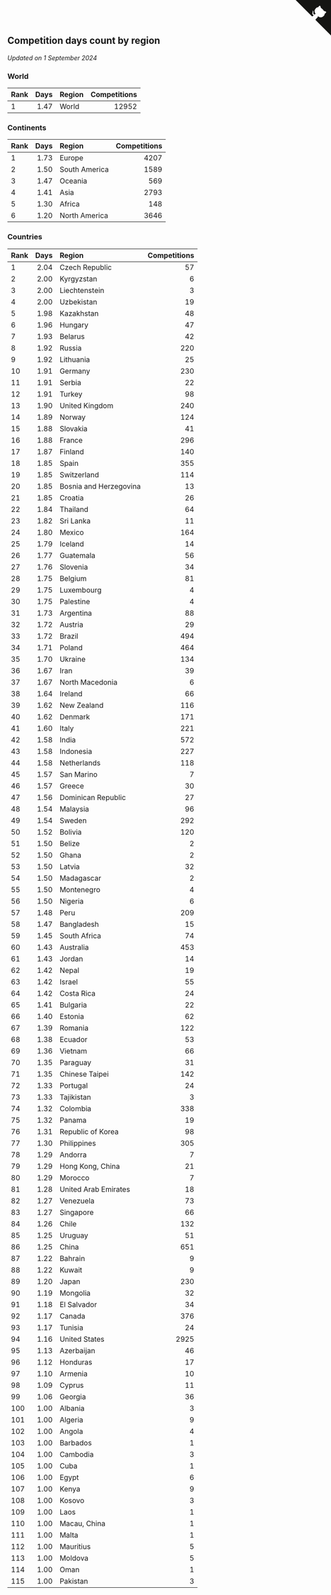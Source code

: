 ## Competition days count by region

*Updated on  1 September 2024*


### World

| Rank | Days | Region | Competitions |
| :--- | ---: | :--- | ---: |
| 1 | 1.47 | World | 12952 |

### Continents

| Rank | Days | Region | Competitions |
| :--- | ---: | :--- | ---: |
| 1 | 1.73 | Europe | 4207 |
| 2 | 1.50 | South America | 1589 |
| 3 | 1.47 | Oceania | 569 |
| 4 | 1.41 | Asia | 2793 |
| 5 | 1.30 | Africa | 148 |
| 6 | 1.20 | North America | 3646 |

### Countries

| Rank | Days | Region | Competitions |
| :--- | ---: | :--- | ---: |
| 1 | 2.04 | Czech Republic | 57 |
| 2 | 2.00 | Kyrgyzstan | 6 |
| 3 | 2.00 | Liechtenstein | 3 |
| 4 | 2.00 | Uzbekistan | 19 |
| 5 | 1.98 | Kazakhstan | 48 |
| 6 | 1.96 | Hungary | 47 |
| 7 | 1.93 | Belarus | 42 |
| 8 | 1.92 | Russia | 220 |
| 9 | 1.92 | Lithuania | 25 |
| 10 | 1.91 | Germany | 230 |
| 11 | 1.91 | Serbia | 22 |
| 12 | 1.91 | Turkey | 98 |
| 13 | 1.90 | United Kingdom | 240 |
| 14 | 1.89 | Norway | 124 |
| 15 | 1.88 | Slovakia | 41 |
| 16 | 1.88 | France | 296 |
| 17 | 1.87 | Finland | 140 |
| 18 | 1.85 | Spain | 355 |
| 19 | 1.85 | Switzerland | 114 |
| 20 | 1.85 | Bosnia and Herzegovina | 13 |
| 21 | 1.85 | Croatia | 26 |
| 22 | 1.84 | Thailand | 64 |
| 23 | 1.82 | Sri Lanka | 11 |
| 24 | 1.80 | Mexico | 164 |
| 25 | 1.79 | Iceland | 14 |
| 26 | 1.77 | Guatemala | 56 |
| 27 | 1.76 | Slovenia | 34 |
| 28 | 1.75 | Belgium | 81 |
| 29 | 1.75 | Luxembourg | 4 |
| 30 | 1.75 | Palestine | 4 |
| 31 | 1.73 | Argentina | 88 |
| 32 | 1.72 | Austria | 29 |
| 33 | 1.72 | Brazil | 494 |
| 34 | 1.71 | Poland | 464 |
| 35 | 1.70 | Ukraine | 134 |
| 36 | 1.67 | Iran | 39 |
| 37 | 1.67 | North Macedonia | 6 |
| 38 | 1.64 | Ireland | 66 |
| 39 | 1.62 | New Zealand | 116 |
| 40 | 1.62 | Denmark | 171 |
| 41 | 1.60 | Italy | 221 |
| 42 | 1.58 | India | 572 |
| 43 | 1.58 | Indonesia | 227 |
| 44 | 1.58 | Netherlands | 118 |
| 45 | 1.57 | San Marino | 7 |
| 46 | 1.57 | Greece | 30 |
| 47 | 1.56 | Dominican Republic | 27 |
| 48 | 1.54 | Malaysia | 96 |
| 49 | 1.54 | Sweden | 292 |
| 50 | 1.52 | Bolivia | 120 |
| 51 | 1.50 | Belize | 2 |
| 52 | 1.50 | Ghana | 2 |
| 53 | 1.50 | Latvia | 32 |
| 54 | 1.50 | Madagascar | 2 |
| 55 | 1.50 | Montenegro | 4 |
| 56 | 1.50 | Nigeria | 6 |
| 57 | 1.48 | Peru | 209 |
| 58 | 1.47 | Bangladesh | 15 |
| 59 | 1.45 | South Africa | 74 |
| 60 | 1.43 | Australia | 453 |
| 61 | 1.43 | Jordan | 14 |
| 62 | 1.42 | Nepal | 19 |
| 63 | 1.42 | Israel | 55 |
| 64 | 1.42 | Costa Rica | 24 |
| 65 | 1.41 | Bulgaria | 22 |
| 66 | 1.40 | Estonia | 62 |
| 67 | 1.39 | Romania | 122 |
| 68 | 1.38 | Ecuador | 53 |
| 69 | 1.36 | Vietnam | 66 |
| 70 | 1.35 | Paraguay | 31 |
| 71 | 1.35 | Chinese Taipei | 142 |
| 72 | 1.33 | Portugal | 24 |
| 73 | 1.33 | Tajikistan | 3 |
| 74 | 1.32 | Colombia | 338 |
| 75 | 1.32 | Panama | 19 |
| 76 | 1.31 | Republic of Korea | 98 |
| 77 | 1.30 | Philippines | 305 |
| 78 | 1.29 | Andorra | 7 |
| 79 | 1.29 | Hong Kong, China | 21 |
| 80 | 1.29 | Morocco | 7 |
| 81 | 1.28 | United Arab Emirates | 18 |
| 82 | 1.27 | Venezuela | 73 |
| 83 | 1.27 | Singapore | 66 |
| 84 | 1.26 | Chile | 132 |
| 85 | 1.25 | Uruguay | 51 |
| 86 | 1.25 | China | 651 |
| 87 | 1.22 | Bahrain | 9 |
| 88 | 1.22 | Kuwait | 9 |
| 89 | 1.20 | Japan | 230 |
| 90 | 1.19 | Mongolia | 32 |
| 91 | 1.18 | El Salvador | 34 |
| 92 | 1.17 | Canada | 376 |
| 93 | 1.17 | Tunisia | 24 |
| 94 | 1.16 | United States | 2925 |
| 95 | 1.13 | Azerbaijan | 46 |
| 96 | 1.12 | Honduras | 17 |
| 97 | 1.10 | Armenia | 10 |
| 98 | 1.09 | Cyprus | 11 |
| 99 | 1.06 | Georgia | 36 |
| 100 | 1.00 | Albania | 3 |
| 101 | 1.00 | Algeria | 9 |
| 102 | 1.00 | Angola | 4 |
| 103 | 1.00 | Barbados | 1 |
| 104 | 1.00 | Cambodia | 3 |
| 105 | 1.00 | Cuba | 1 |
| 106 | 1.00 | Egypt | 6 |
| 107 | 1.00 | Kenya | 9 |
| 108 | 1.00 | Kosovo | 3 |
| 109 | 1.00 | Laos | 1 |
| 110 | 1.00 | Macau, China | 1 |
| 111 | 1.00 | Malta | 1 |
| 112 | 1.00 | Mauritius | 5 |
| 113 | 1.00 | Moldova | 5 |
| 114 | 1.00 | Oman | 1 |
| 115 | 1.00 | Pakistan | 3 |


<a href="https://github.com/JustinTimeCuber/wca_statistics" class="github-corner" aria-label="View source on Github"><svg width="80" height="80" viewBox="0 0 250 250" style="fill:#151513; color:#fff; position: absolute; top: 0; border: 0; right: 0;" aria-hidden="true"><path d="M0,0 L115,115 L130,115 L142,142 L250,250 L250,0 Z"></path><path d="M128.3,109.0 C113.8,99.7 119.0,89.6 119.0,89.6 C122.0,82.7 120.5,78.6 120.5,78.6 C119.2,72.0 123.4,76.3 123.4,76.3 C127.3,80.9 125.5,87.3 125.5,87.3 C122.9,97.6 130.6,101.9 134.4,103.2" fill="currentColor" style="transform-origin: 130px 106px;" class="octo-arm"></path><path d="M115.0,115.0 C114.9,115.1 118.7,116.5 119.8,115.4 L133.7,101.6 C136.9,99.2 139.9,98.4 142.2,98.6 C133.8,88.0 127.5,74.4 143.8,58.0 C148.5,53.4 154.0,51.2 159.7,51.0 C160.3,49.4 163.2,43.6 171.4,40.1 C171.4,40.1 176.1,42.5 178.8,56.2 C183.1,58.6 187.2,61.8 190.9,65.4 C194.5,69.0 197.7,73.2 200.1,77.6 C213.8,80.2 216.3,84.9 216.3,84.9 C212.7,93.1 206.9,96.0 205.4,96.6 C205.1,102.4 203.0,107.8 198.3,112.5 C181.9,128.9 168.3,122.5 157.7,114.1 C157.9,116.9 156.7,120.9 152.7,124.9 L141.0,136.5 C139.8,137.7 141.6,141.9 141.8,141.8 Z" fill="currentColor" class="octo-body"></path></svg></a><style>.github-corner:hover .octo-arm{animation:octocat-wave 560ms ease-in-out}@keyframes octocat-wave{0%,100%{transform:rotate(0)}20%,60%{transform:rotate(-25deg)}40%,80%{transform:rotate(10deg)}}@media (max-width:500px){.github-corner:hover .octo-arm{animation:none}.github-corner .octo-arm{animation:octocat-wave 560ms ease-in-out}}</style>
